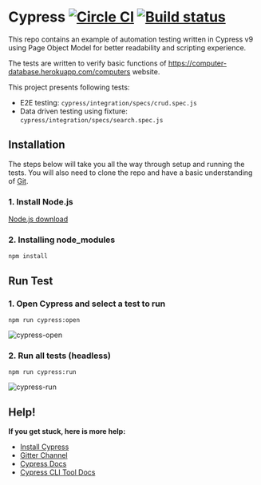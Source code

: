 # Cypress [![Circle CI](https://circleci.com/gh/cypress-io/cypress-example-todomvc.svg?style=svg)](https://circleci.com/gh/cypress-io/cypress-example-todomvc) [![Build status](https://ci.appveyor.com/api/projects/status/6wjyoye82orkkyny/branch/master?svg=true)](https://ci.appveyor.com/project/cypress-io/cypress-example-todomvc/branch/master)

This repo contains an example of automation testing written in Cypress v9 using Page Object Model for better readability and scripting experience.

The tests are written to verify basic functions of https://computer-database.herokuapp.com/computers website.

This project presents following tests:
- E2E testing: `cypress/integration/specs/crud.spec.js`
- Data driven testing using fixture: `cypress/integration/specs/search.spec.js`

## Installation

The steps below will take you all the way through setup and running the tests. You will also need to clone the repo and have a basic understanding of [Git](https://en.wikipedia.org/wiki/Git).

### 1. Install Node.js

[Node.js download](https://nodejs.org/en/download/)

### 2. Installing node_modules
```npm install```

## Run Test

### 1. Open Cypress and select a test to run
```npm run cypress:open```

![cypress-open](https://user-images.githubusercontent.com/49904115/189493174-07c4534d-34bb-4499-a50b-c7f579d01558.gif)


### 2. Run all tests (headless)
```npm run cypress:run```

![cypress-run](https://user-images.githubusercontent.com/49904115/189493192-9992c0a0-164f-4006-a2c5-3dff4e6f7c9f.gif)


## Help!
**If you get stuck, here is more help:**

* [Install Cypress](https://docs.cypress.io/guides/getting-started/installing-cypress)
* [Gitter Channel](https://gitter.im/cypress-io/cypress)
* [Cypress Docs](https://on.cypress.io)
* [Cypress CLI Tool Docs](https://docs.cypress.io/guides/guides/command-line)
